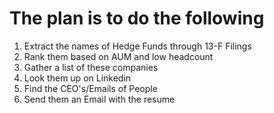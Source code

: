 # The plan is to do the following

1. Extract the names of Hedge Funds through 13-F Filings
2. Rank them based on AUM and low headcount
3. Gather a list of these companies
4. Look them up on Linkedin
6. Find the CEO's/Emails of People
7. Send them an Email with the resume

